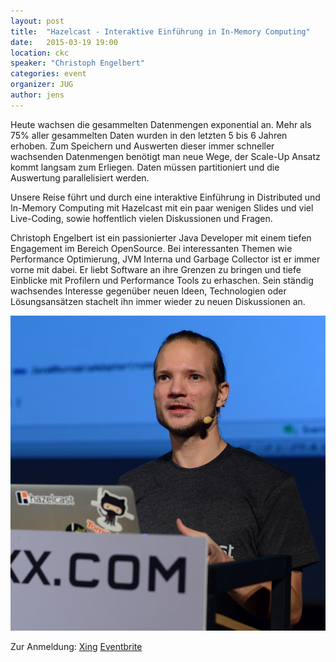 ```yaml
---
layout: post
title:  "Hazelcast - Interaktive Einführung in In-Memory Computing"
date:   2015-03-19 19:00
location: ckc
speaker: "Christoph Engelbert"
categories: event
organizer: JUG
author: jens
---
```

Heute wachsen die gesammelten Datenmengen exponential an. Mehr als 75% aller gesammelten Daten wurden in den
letzten 5 bis 6 Jahren erhoben. Zum Speichern und Auswerten dieser immer schneller wachsenden Datenmengen benötigt
man neue Wege, der Scale-Up Ansatz kommt langsam zum Erliegen. Daten müssen partitioniert und die Auswertung
parallelisiert werden.

Unsere Reise führt und durch eine interaktive Einführung in Distributed und In-Memory Computing mit Hazelcast
mit ein paar wenigen Slides und viel Live-Coding, sowie hoffentlich vielen Diskussionen und Fragen.

Christoph Engelbert ist ein passionierter Java Developer mit einem tiefen Engagement im Bereich OpenSource.
Bei interessanten Themen wie Performance Optimierung, JVM Interna und Garbage Collector ist er immer vorne mit dabei.
Er liebt Software an ihre Grenzen zu bringen und tiefe Einblicke mit Profilern und Performance Tools zu erhaschen.
Sein ständig wachsendes Interesse gegenüber neuen Ideen, Technologien oder Lösungsansätzen stachelt ihn immer wieder
zu neuen Diskussionen an.

![Christoph Engelbert](/assets/articles/hazelcast-devoxx_pic_800x800.jpg)

Zur Anmeldung:
[Xing](https://www.xing.com/events/hazelcast-interaktive-einfuhrung-memory-computing-1520930)
[Eventbrite](https://www.eventbrite.de/e/hazelcast-interaktive-einfuhrung-in-in-memory-computing-tickets-15772647413)